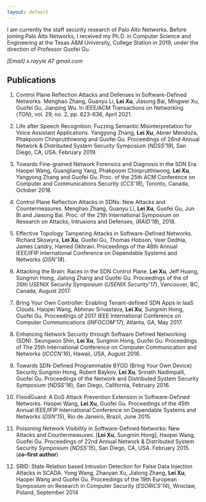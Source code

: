 ```yaml
---
layout: default
---
```


I am currently the staff security research of Palo Alto Networks. 
Before joining Palo Alto Networks, I received my Ph.D. in Computer Science and Engineering at the Texas A&M University, College Station in 2019, under the direction of Professor Guofei Gu.


<em>[Email]   x.rayyle AT gmail.com </em>


## Publications


1. Control Plane Reflection Attacks and Defenses in Software-Defined Networks.
Menghao Zhang, Guanyu Li, **Lei Xu**, Jiasong Bai, Mingwei Xu, Guofei Gu, Jianping Wu. 
In IEEE/ACM Transactions on Networking (*TON*), vol. 29, no. 2, pp. 623-636, April 2021.

2. Life after Speech Recognition: Fuzzing Semantic Misinterpretation for Voice Assistant Applications.
Yangyong Zhang, **Lei Xu**, Abner Mendoza, Phakpoom Chinprutthiwong and Guofei Gu.
Proceedings of 26nd Annual Network \& Distributed System Security Symposium (*NDSS'19*), San Diego, CA, USA. February 2019. 

3. Towards Fine-grained Network Forensics and Diagnosis in the SDN Era.
Haopei Wang, Guangliang Yang, Phakpoom Chinprutthiwong, **Lei Xu**, Yangyong Zhang and Guofei Gu.
Proc. of the 25th  ACM Conference on Computer and Communications Security (*CCS'18*), Toronto, Canada, October 2018.

4. Control Plane Reflection Attacks in SDNs: New Attacks and Countermeasures.
Menghao Zhang, Guanyu Li, **Lei Xu**, Guofei Gu, Jun Bi and Jiasong Bai.
Proc. of the 21th International Symposium on Research on Attacks, Intrusions and Defenses, (*RAID'18*), 2018.

5. Effective Topology Tampering Attacks in Software-Defined Networks.
Richard Skowyra, **Lei Xu**, Guofei Gu, Thomas Hobson, Veer Dedhia, James Landry, Hamed Okhravi.
Proceedings of the 48th Annual IEEE/IFIP International Conference on Dependable Systems and Networks (*DSN'18*).

6. Attacking the Brain: Races in the SDN Control Plane.
**Lei Xu**, Jeff Huang, Sungmin Hong, Jialong Zhang and Guofei Gu. 
Proceedings of the of 26th USENIX Security Symposium (*USENIX Security'17*), Vancouver, BC, Canada, August 2017.

7. Bring Your Own Controller: Enabling Tenant-defined SDN Apps in IaaS Clouds.
Haopei Wang, Abhinav Srivastava, **Lei Xu**, Sungmin Hong, Guofei Gu.
Proceedings of 2017 IEEE International Conference on Computer Communications (*INFOCOM'17*), Atlanta, GA, May 2017.

8. Enhancing Network Security through Software Defined Networking (SDN).
Seungwon Shin, **Lei Xu**, Sungmin Hong, Guofei Gu.
Proceedings of The 25th International Conference on Computer Communication and Networks (*ICCCN’16*), Hawaii, USA, August 2016.

9. Towards SDN-Defined Programmable BYOD (Bring Your Own Device) Security
Sungmin Hong, Robert Baykov, **Lei Xu**, Srinath Nadimpalli, Guofei Gu.
Proceedings of the Network and Distributed System Security Symposium (*NDSS'16*), San Diego, California, February 2016.

10. FloodGuard: A DoS Attack Prevention Extension in Software-Defined Networks.
Haopei Wang, **Lei Xu**, Guofei Gu. 
Proceedings of the 45th Annual IEEE/IFIP International Conference on Dependable Systems and Networks (*DSN'15*), Rio de Janeiro, Brazil, June 2015.

11. Poisoning Network Visibility in Software-Defined Networks: New Attacks and Countermeasures.
[**Lei Xu**, Sungmin Hong], Haopei Wang, Guofei Gu. 
Proceedings of 22nd Annual Network \& Distributed System Security Symposium (*NDSS'15*), San Diego, CA, USA. February 2015. (**co-first author**)

12. SRID: State Relation based Intrusion Detection for False Data Injection
Attacks in SCADA.
Yong Wang, Zhaoyan Xu, Jialong Zhang, **Lei Xu**, Haopei Wang and Guofei Gu.
Proceedings of the 19th European Symposium on Research in Computer Security (*ESORICS'14*), Wroclaw, Poland, September 2014


